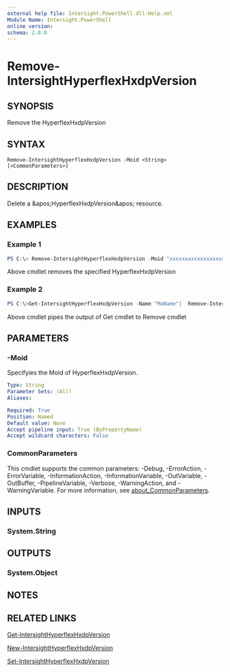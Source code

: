 ```yaml
---
external help file: Intersight.PowerShell.dll-Help.xml
Module Name: Intersight.PowerShell
online version:
schema: 2.0.0
---
```


# Remove-IntersightHyperflexHxdpVersion

## SYNOPSIS
Remove the HyperflexHxdpVersion

## SYNTAX

```
Remove-IntersightHyperflexHxdpVersion -Moid <String> [<CommonParameters>]
```

## DESCRIPTION
Delete a &amp;apos;HyperflexHxdpVersion&amp;apos; resource.

## EXAMPLES

### Example 1
```powershell
PS C:\> Remove-IntersightHyperflexHxdpVersion -Moid "xxxxxxxxxxxxxxxxxxxxxxxxxxx"
```
Above cmdlet removes the specified HyperflexHxdpVersion 

### Example 2
```powershell
PS C:\>Get-IntersightHyperflexHxdpVersion -Name "MoName"|  Remove-IntersightHyperflexHxdpVersion
```
Above cmdlet pipes the output of Get cmdlet to Remove cmdlet

## PARAMETERS

### -Moid
Specifyies the Moid of HyperflexHxdpVersion.

```yaml
Type: String
Parameter Sets: (All)
Aliases:

Required: True
Position: Named
Default value: None
Accept pipeline input: True (ByPropertyName)
Accept wildcard characters: False
```

### CommonParameters
This cmdlet supports the common parameters: -Debug, -ErrorAction, -ErrorVariable, -InformationAction, -InformationVariable, -OutVariable, -OutBuffer, -PipelineVariable, -Verbose, -WarningAction, and -WarningVariable. For more information, see [about_CommonParameters](http://go.microsoft.com/fwlink/?LinkID=113216).

## INPUTS

### System.String

## OUTPUTS

### System.Object
## NOTES

## RELATED LINKS

[Get-IntersightHyperflexHxdpVersion](./Get-IntersightHyperflexHxdpVersion.md)

[New-IntersightHyperflexHxdpVersion](./New-IntersightHyperflexHxdpVersion.md)

[Set-IntersightHyperflexHxdpVersion](./Set-IntersightHyperflexHxdpVersion.md)

